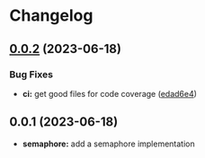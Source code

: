 # Changelog

## [0.0.2](https://github.com/heap-code/concurrency-synchronization/compare/v0.0.1...v0.0.2) (2023-06-18)


### Bug Fixes

* **ci:** get good files for code coverage ([edad6e4](https://github.com/heap-code/concurrency-synchronization/commit/edad6e4eae7b2610dcd82ba1a2c39a998fdc0938))

## 0.0.1 (2023-06-18)

* **semaphore:** add a semaphore implementation